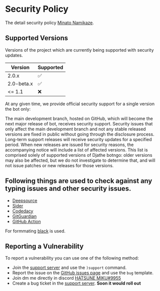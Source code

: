 # Security Policy

The detail security policy [Minato Namikaze](https://github.com/The-4th-Hokage/yondaime-hokage).

## Supported Versions

Versions of the project which are
currently being supported with security updates.

| Version | Supported          |
| ------- | ------------------ |
| 2.0.x   | :white_check_mark: |
| 2.0-beta.x  | :white_check_mark: |
| <= 1.1  | :x:                |


At any given time, we provide official security support for a single version the bot only:


The main development branch, hosted on GitHub, which will become the next major release of bot, receives security support. Security issues that only affect the main development branch and not any stable released versions are fixed in public without going through the disclosure process.
Long-term support releases will receive security updates for a specified period.
When new releases are issued for security reasons, the accompanying notice will include a list of affected versions. This list is comprised solely of supported versions of Djathe botngo: older versions may also be affected, but we do not investigate to determine that, and will not issue patches or new releases for those versions.

## Following things are used to check against any typing issues and other security issues.
- [Deepsource](https://deepsource.io/gh/The-4th-Hokage/yondaime-hokage)
- [Sider](https://sider.review/gh/orgs/84311025)
- [Codedacy](https://app.codacy.com/gh/The-4th-Hokage/yondaime-hokage/dashboard)
- [GitGuardian](https://gitguardian.com)
- [GitHub Action](https://github.com/The-4th-Hokage/yondaime-hokage/actions)


For formmating [black](https://pypi.org/project/black/) is used.

## Reporting a Vulnerability

To report a vulnerability you can use one of the following method:
- Join the [support server](https://discord.gg/vfXHwS3nmQ) and use the `)support` command.
- Report the issue on the [GitHub issues page](https://github.com/The-4th-Hokage/yondaime-hokage/issues/new/choose) and use the `bug` template.
- Join dm me directly in discord [HATSUNE MIKU#9955](https://discord.com/users/887549958931247137)
- Create a bug ticket in the [support server](https://discord.gg/vfXHwS3nmQ). **Soon it would roll out**
